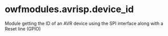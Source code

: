 # owfmodules.avrisp.device_id

Module getting the ID of an AVR device using the SPI interface along with a Reset line (GPIO)

